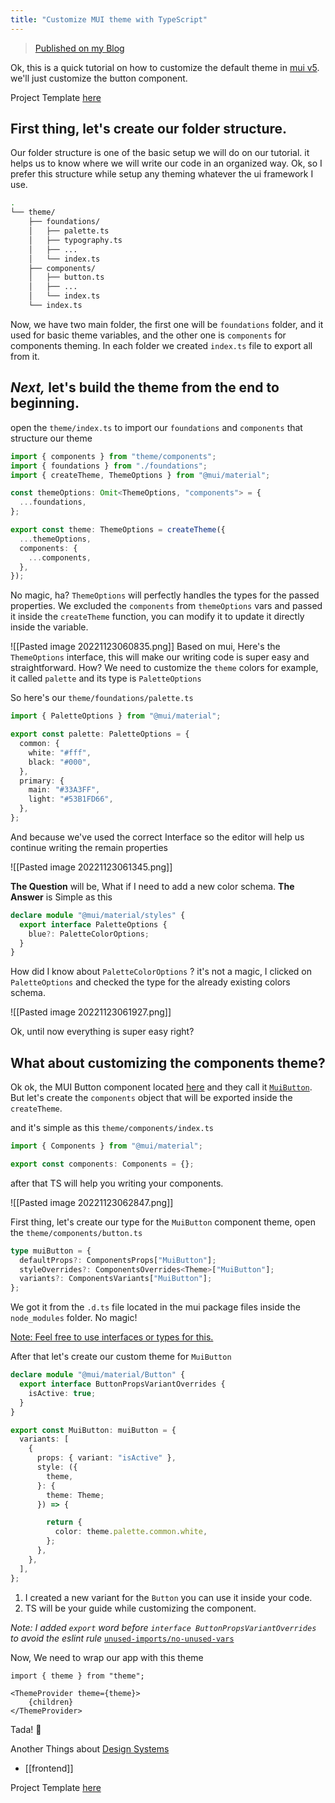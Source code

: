 ```yaml
---
title: "Customize MUI theme with TypeScript"
---
```


> [Published on my Blog](https://zeyadetman.com/posts/mui-design-system)

Ok, this is a quick tutorial on how to customize the default theme in [mui v5](https://mui.com/material-ui/getting-started/overview/). we'll just customize the button component.

Project Template [here](https://github.com/zeyadetman/ts-mui-nextjs-storybook-boilerplate)

## First thing, let's create our folder structure.
Our folder structure is one of the basic setup we will do on our tutorial. it helps us to know where we will write our code in an organized way.
Ok, so I prefer this structure while setup any theming whatever the ui framework I use.

```bash
.
└── theme/
    ├── foundations/
    │   ├── palette.ts
    │   ├── typography.ts
    │   ├── ...
    │   └── index.ts
    ├── components/
    │   ├── button.ts
    │   ├── ...
    │   └── index.ts
    └── index.ts
```

Now, we have two main folder, the first one will be `foundations` folder, and it used for basic theme variables, and the other one is `components` for components theming.
In each folder we created `index.ts` file to export all from it.

## *Next,*  let's build the theme from the end to beginning.

open the `theme/index.ts` to import our `foundations` and `components` that structure our theme

```ts
import { components } from "theme/components";
import { foundations } from "./foundations";
import { createTheme, ThemeOptions } from "@mui/material";

const themeOptions: Omit<ThemeOptions, "components"> = {
  ...foundations,
};

export const theme: ThemeOptions = createTheme({
  ...themeOptions,
  components: {
    ...components,
  },
});

```

No magic, ha?
`ThemeOptions` will perfectly handles the types for the passed properties. We excluded the `components` from `themeOptions` vars and passed it inside the `createTheme` function, you can modify it to update it directly inside the variable.

![[Pasted image 20221123060835.png]] Based on mui, Here's the `ThemeOptions` interface, this will make our writing code is super easy and straightforward. How?
We need to customize the `theme` colors for example, it called `palette` and its type is `PaletteOptions` 

So here's our `theme/foundations/palette.ts`

```ts
import { PaletteOptions } from "@mui/material";

export const palette: PaletteOptions = {
  common: {
    white: "#fff",
    black: "#000",
  },
  primary: {
    main: "#33A3FF",
    light: "#53B1FD66",
  },
};
```

And because we've used the correct Interface so the editor will help us continue writing the remain properties

![[Pasted image 20221123061345.png]] 

**The Question** will be, What if I need to add a new color schema.
**The Answer** is Simple as this

```ts
declare module "@mui/material/styles" {
  export interface PaletteOptions {
    blue?: PaletteColorOptions;
  }
}
```

How did I know about `PaletteColorOptions` ? it's not a magic, I clicked on `PaletteOptions` and checked the type for the already existing colors schema.

![[Pasted image 20221123061927.png]]

Ok, until now everything is super easy right?

## What about customizing the components theme?

Ok ok, the MUI Button component located [here](https://mui.com/material-ui/react-button/) and they call it [`MuiButton`](https://mui.com/material-ui/api/button/#component-name).
But let's create the `components` object that will be exported inside the `createTheme`.

and it's simple as this `theme/components/index.ts`

```ts
import { Components } from "@mui/material";

export const components: Components = {};
```

after that TS will help you writing your components.

![[Pasted image 20221123062847.png]]

First thing, let's create our type for the `MuiButton` component theme, open the `theme/components/button.ts`

```ts
type muiButton = {
  defaultProps?: ComponentsProps["MuiButton"];
  styleOverrides?: ComponentsOverrides<Theme>["MuiButton"];
  variants?: ComponentsVariants["MuiButton"];
};
```

We got it from the `.d.ts` file located in the mui package files inside the `node_modules` folder. No magic!

[Note: Feel free to use interfaces or types for this.](https://www.typescriptlang.org/docs/handbook/2/everyday-types.html#differences-between-type-aliases-and-interfaces)

After that let's create our custom theme for `MuiButton` 

```ts
declare module "@mui/material/Button" {
  export interface ButtonPropsVariantOverrides {
    isActive: true;
  }
}

export const MuiButton: muiButton = {
  variants: [
    {
      props: { variant: "isActive" },
      style: ({
        theme,
      }: {
        theme: Theme;
      }) => {

        return {
          color: theme.palette.common.white,
        };
      },
    },
  ],
};
```

1. I created a new variant for the `Button` you can use it inside your code.
2. TS will be your guide while customizing the component.

*Note: I added `export` word before `interface ButtonPropsVariantOverrides` to avoid the eslint rule* [`unused-imports/no-unused-vars`](https://github.com/sweepline/eslint-plugin-unused-imports/blob/master/docs/rules/no-unused-imports.md)

Now, We need to wrap our app with this theme

```tsx
import { theme } from "theme";

<ThemeProvider theme={theme}>
	{children}
</ThemeProvider>
```

Tada! 🎉 

Another Things about [Design Systems](content/frontend/design-systems.md)

- [[frontend]]

Project Template [here](https://github.com/zeyadetman/ts-mui-nextjs-storybook-boilerplate)